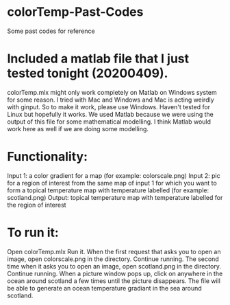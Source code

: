 # colorTemp-Past-Codes
Some past codes for reference

# Included a matlab file that I just tested tonight (20200409).
colorTemp.mlx might only work completely on Matlab on Windows system for some reason. I tried with Mac and Windows and Mac is acting weirdly with ginput. So to make it work, please use Windows. Haven't tested for Linux but hopefully it works.
We used Matlab because we were using the output of this file for some mathematical modelling. I think Matlab would work here as well if we are doing some modelling.

# Functionality:
Input 1: a color gradient for a map (for example: colorscale.png) 
Input 2: pic for a region of interest from the same map of input 1 for which you want to form a topical temperature map with temperature labelled (for example: scotland.png) 
Output: topical temperature map with temperature labelled for the region of interest

# To run it:
Open colorTemp.mlx
Run it.
When the first request that asks you to open an image, open colorscale.png in the directory.
Continue running.
The second time when it asks you to open an image, open scotland.png in the directory.
Continue running.
When a picture window pops up, click on anywhere in the ocean around scotland a few times until the picture disappears.
The file will be able to generate an ocean temperature gradiant in the sea around scotland.
